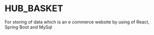 # HUB_BASKET
For storing of data which is an e commerce website by using of React, Spring Boot and MySql
